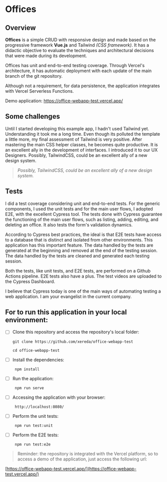 # Offices

## Overview

**Offices** is a simple CRUD with responsive design and made based on the progressive framework **Vue.js** and Tailwind _(CSS framework)_. It has a didactic objective to evaluate the techniques and architectural decisions that were made during its development.

Offices has unit and end-to-end testing coverage. Through Vercel's architecture, it has automatic deployment with each update of the main branch of the git repository.

Although not a requirement, for data persistence, the application integrates with Vercel Serverless Functions.

Demo application:
https://office-webapp-test.vercel.app/

## Some challenges

Until I started developing this example app, I hadn't used Tailwind yet. Understanding it took me a long time. Even though its polluted the template a little more, my final assessment of Tailwind is very positive. After mastering the main CSS helper classes, he becomes quite productive. It is an excellent ally in the development of interfaces. I introduced it to our UX Designers. Possibly, TailwindCSS, could be an excellent ally of a new design system.

> _Possibly, TailwindCSS, could be an excellent ally of a new design system._

## Tests

I did a test coverage considering unit and end-to-end tests. For the generic components, I used the unit tests and for the main user flows, I adopted E2E, with the excellent Cypress tool. The tests done with Cypress guarantee the functioning of the main user flows, such as listing, adding, editing, and deleting an office. It also tests the form's validation dynamics.

According to Cypress best practices, the ideal is that E2E tests have access to a database that is distinct and isolated from other environments. This application has this important feature. The data handled by the tests are generated at the beginning and removed at the end of the testing session. The data handled by the tests are cleaned and generated each testing session.

Both the tests, like unit tests, and E2E tests, are performed on a Github Actions pipeline. E2E tests also have a plus. The test videos are uploaded to the Cypress Dashboard.

I believe that Cypress today is one of the main ways of automating testing a web application. I am your evangelist in the current company.

## For to run this application in your local environment:

- [ ] Clone this repository and access the repository's local folder:

      git clone https://github.com/xereda/office-webapp-test

      cd office-webapp-test

- [ ] Install the dependencies:

       npm install

- [ ] Run the application:

       npm run serve

- [ ] Accessing the application with your browser:

       http://localhost:8080/

- [ ] Perform the unit tests:

       npm run test:unit

- [ ] Perform the E2E tests:

       npm run test:e2e

> Reminder: the repository is integrated with the Vercel platform, so to access a demo of the application, just access the following url:

[https://office-webapp-test.vercel.app/](https://office-webapp-test.vercel.app/)
